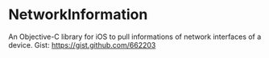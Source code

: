 NetworkInformation
==================

An Objective-C library for iOS to pull informations of network interfaces of a device. Gist: https://gist.github.com/662203